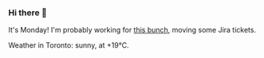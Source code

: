 ### Hi there :wave:

It's Monday! I'm probably working for [this bunch](https://github.com/kohofinancial), moving some Jira tickets.

Weather in Toronto: sunny, at +19°C.
